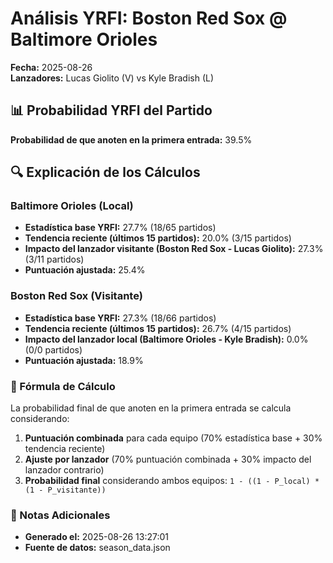 # Análisis YRFI: Boston Red Sox @ Baltimore Orioles

**Fecha:** 2025-08-26  
**Lanzadores:** Lucas Giolito (V) vs Kyle Bradish (L)

## 📊 Probabilidad YRFI del Partido

**Probabilidad de que anoten en la primera entrada:** 39.5%

## 🔍 Explicación de los Cálculos

### Baltimore Orioles (Local)
- **Estadística base YRFI:** 27.7% (18/65 partidos)
- **Tendencia reciente (últimos 15 partidos):** 20.0% (3/15 partidos)
- **Impacto del lanzador visitante (Boston Red Sox - Lucas Giolito):** 27.3% (3/11 partidos)
- **Puntuación ajustada:** 25.4%

### Boston Red Sox (Visitante)
- **Estadística base YRFI:** 27.3% (18/66 partidos)
- **Tendencia reciente (últimos 15 partidos):** 26.7% (4/15 partidos)
- **Impacto del lanzador local (Baltimore Orioles - Kyle Bradish):** 0.0% (0/0 partidos)
- **Puntuación ajustada:** 18.9%

### 📝 Fórmula de Cálculo

La probabilidad final de que anoten en la primera entrada se calcula considerando:
1. **Puntuación combinada** para cada equipo (70% estadística base + 30% tendencia reciente)
2. **Ajuste por lanzador** (70% puntuación combinada + 30% impacto del lanzador contrario)
3. **Probabilidad final** considerando ambos equipos: `1 - ((1 - P_local) * (1 - P_visitante))`

### 📌 Notas Adicionales

- **Generado el:** 2025-08-26 13:27:01
- **Fuente de datos:** season_data.json
